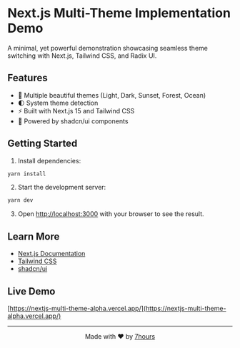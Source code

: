 # Next.js Multi-Theme Implementation Demo

A minimal, yet powerful demonstration showcasing seamless theme switching with Next.js, Tailwind CSS, and Radix UI.

## Features

- 🎨 Multiple beautiful themes (Light, Dark, Sunset, Forest, Ocean)
- 🌓 System theme detection
- ⚡️ Built with Next.js 15 and Tailwind CSS
- 🧩 Powered by shadcn/ui components

## Getting Started

1. Install dependencies:
```bash
yarn install
```

2. Start the development server:
```bash
yarn dev
```

3. Open [http://localhost:3000](http://localhost:3000) with your browser to see the result.

## Learn More

- [Next.js Documentation](https://nextjs.org/docs)
- [Tailwind CSS](https://tailwindcss.com)
- [shadcn/ui](https://ui.shadcn.com)

## Live Demo

[https://nextjs-multi-theme-alpha.vercel.app/](https://nextjs-multi-theme-alpha.vercel.app/)

---

<p align="center">Made with ❤️ by <a href="https://github.com/7hourspg">7hours</a></p>
